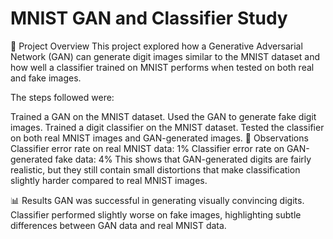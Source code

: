 # MNIST GAN and Classifier Study
📌 Project Overview
This project explored how a Generative Adversarial Network (GAN) can generate digit images similar to the MNIST dataset and how well a classifier trained on MNIST performs when tested on both real and fake images.

The steps followed were:

Trained a GAN on the MNIST dataset.
Used the GAN to generate fake digit images.
Trained a digit classifier on the MNIST dataset.
Tested the classifier on both real MNIST images and GAN-generated images.
🔬 Observations
Classifier error rate on real MNIST data: 1%
Classifier error rate on GAN-generated fake data: 4%
This shows that GAN-generated digits are fairly realistic, but they still contain small distortions that make classification slightly harder compared to real MNIST images.

📊 Results
GAN was successful in generating visually convincing digits.
Classifier performed slightly worse on fake images, highlighting subtle differences between GAN data and real MNIST data.

